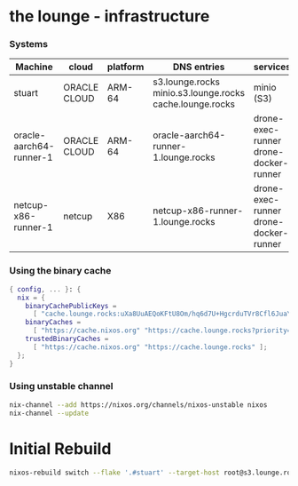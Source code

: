 # the lounge - infrastructure

### Systems
| Machine                 | cloud        | platform | DNS entries                                                    | services                                 |
|-------------------------|--------------|----------|----------------------------------------------------------------|------------------------------------------|
| stuart                  | ORACLE CLOUD | ARM-64   | s3.lounge.rocks<br>minio.s3.lounge.rocks<br>cache.lounge.rocks | minio (S3)                               |
| oracle-aarch64-runner-1 | ORACLE CLOUD | ARM-64   | oracle-aarch64-runner-1.lounge.rocks                           | drone-exec-runner<br>drone-docker-runner |
| netcup-x86-runner-1     | netcup       | X86      | netcup-x86-runner-1.lounge.rocks                               | drone-exec-runner<br>drone-docker-runner |


### Using the binary cache
```nix
{ config, ... }: {
  nix = {
    binaryCachePublicKeys =
      [ "cache.lounge.rocks:uXa8UuAEQoKFtU8Om/hq6d7U+HgcrduTVr8Cfl6JuaY=" ];
    binaryCaches =
      [ "https://cache.nixos.org" "https://cache.lounge.rocks?priority=50" ];
    trustedBinaryCaches =
      [ "https://cache.nixos.org" "https://cache.lounge.rocks" ];
  };
}
```

### Using unstable channel

```sh
nix-channel --add https://nixos.org/channels/nixos-unstable nixos
nix-channel --update
```

# Initial Rebuild

```sh
nixos-rebuild switch --flake '.#stuart' --target-host root@s3.lounge.rocks --build-host root@s3.lounge.rocks
```
